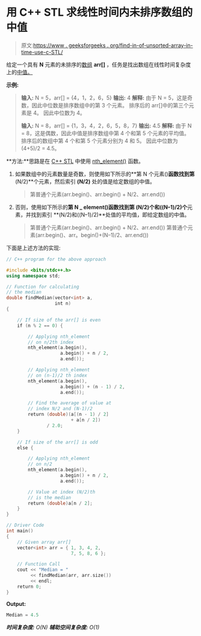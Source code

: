 # 用 C++ STL 求线性时间内未排序数组的中值

> 原文:[https://www . geeksforgeeks . org/find-in-of-unsorted-array-in-time-use-c-STL/](https://www.geeksforgeeks.org/finding-median-of-unsorted-array-in-linear-time-using-c-stl/)

给定一个具有 **N** 元素的未排序的[数组](https://www.geeksforgeeks.org/introduction-to-arrays/) **arr[]** ，任务是找出数组在线性时间复杂度上的[中值。](https://www.geeksforgeeks.org/median/)

**示例:**

> **输入:** N = 5，arr[] = {4，1，2，6，5}
> **输出:** 4
> **解释:**
> 由于 N = 5，这是奇数，因此中位数是排序数组中的第 3 个元素。
> 排序后的 arr[]中的第三个元素是 4。
> 因此中位数为 4。
> 
> **输入:** N = 8，arr[] = {1，3，4，2，6，5，8，7}
> **输出:** 4.5
> **解释:**
> 由于 N = 8，这是偶数，因此中值是排序数组中第 4 个和第 5 个元素的平均值。
> 排序后的数组中第 4 个和第 5 个元素分别为 4 和 5。
> 因此中位数为(4+5)/2 = 4.5。

**方法:**思路是在 [C++ STL](https://www.geeksforgeeks.org/the-c-standard-template-library-stl/) 中使用 [nth_element()](https://www.geeksforgeeks.org/stdnth_element-in-cpp/) 函数。

1.  如果数组中的元素数量是奇数，则使用如下所示的**第 N 个元素()**函数找到第**(N/2)**个元素，然后索引 **(N/2)** 处的值是给定数组的中值。

    > 第普通个元素(arr.begin()、arr.begin() + N/2、arr.end())

2.  否则，使用如下所示的**第 N _ element()**函数找到第 **(N/2)个**和**((N–1)/2)个**元素，并找到索引 **(N/2)和((N–1)/2)**处值的平均值，即给定数组的中值。

    > 第普通个元素(arr.begin()、arr.begin() + N/2、arr.end())
    > 第普通个元素(arr.begin()、arr。begin()+(N–1)/2、arr.end())

下面是上述方法的实现:

```cpp
// C++ program for the above approach

#include <bits/stdc++.h>
using namespace std;

// Function for calculating
// the median
double findMedian(vector<int> a,
                  int n)
{

    // If size of the arr[] is even
    if (n % 2 == 0) {

        // Applying nth_element
        // on n/2th index
        nth_element(a.begin(),
                    a.begin() + n / 2,
                    a.end());

        // Applying nth_element
        // on (n-1)/2 th index
        nth_element(a.begin(),
                    a.begin() + (n - 1) / 2,
                    a.end());

        // Find the average of value at
        // index N/2 and (N-1)/2
        return (double)(a[(n - 1) / 2]
                        + a[n / 2])
               / 2.0;
    }

    // If size of the arr[] is odd
    else {

        // Applying nth_element
        // on n/2
        nth_element(a.begin(),
                    a.begin() + n / 2,
                    a.end());

        // Value at index (N/2)th
        // is the median
        return (double)a[n / 2];
    }
}

// Driver Code
int main()
{
    // Given array arr[]
    vector<int> arr = { 1, 3, 4, 2,
                        7, 5, 8, 6 };

    // Function Call
    cout << "Median = "
         << findMedian(arr, arr.size())
         << endl;
    return 0;
}
```

**Output:**

```cpp
Median = 4.5

```

***时间复杂度:** O(N)
**辅助空间复杂度:** O(1)*